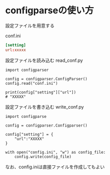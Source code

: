 # configparseの使い方

設定ファイルを用意する

conf.ini
```conf
[setting]
url:xxxxx
```

設定ファイルを読み込む
read_conf.py
```
import configparser

config = configparser.ConfigParser()
config.read("conf.ini")

print(config["setting"]["url"])
# "XXXXX"
```

設定ファイルを書き込む
write_conf.py
```
import configparse

config = configparser.Configparser()

config["setting"] = {
	"url":"XXXXX"
}

with open("config.ini", "w") as config_file:
	config.write(config_file)
```

なお、config.iniは直接ファイルを作成してもよい
